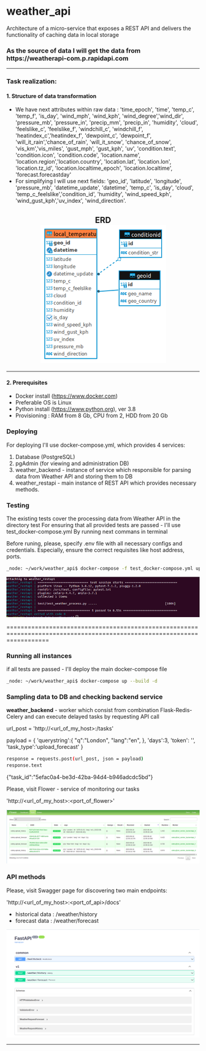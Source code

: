 # weather_api
Architecture of a micro-service that exposes a REST API and delivers the functionality of caching data in local storage

<h3>As the source of data I will get the data from https://weatherapi-com.p.rapidapi.com</h3>

--------------------------------------------------------------------

### Task realization:

#### 1. Structure of data transformation

- We have next attributes within raw data : 'time_epoch', 'time', 'temp_c', 'temp_f', 'is_day', 'wind_mph', 'wind_kph', 'wind_degree','wind_dir', 'pressure_mb', 'pressure_in', 'precip_mm', 'precip_in', 'humidity', 'cloud', 'feelslike_c', 'feelslike_f', 'windchill_c', 'windchill_f', 'heatindex_c','heatindex_f', 'dewpoint_c', 'dewpoint_f', 'will_it_rain','chance_of_rain', 'will_it_snow', 'chance_of_snow', 'vis_km','vis_miles', 'gust_mph', 'gust_kph', 'uv', 'condition.text',       'condition.icon', 'condition.code', 'location.name', 'location.region','location.country', 'location.lat', 'location.lon', 'location.tz_id',       'location.localtime_epoch', 'location.localtime', 'forecast.forecastday'<br>
- For simplifying I will use next fields: 'geo_id', 'latitude', 'longitude', 'pressure_mb', 'datetime_update', 'datetime', 'temp_c', 'is_day', 'cloud', 'temp_c_feelslike','condition_id', 'humidity', 'wind_speed_kph', 'wind_gust_kph','uv_index', 'wind_direction'. 

<h2 align="center"> ERD<br>

  <img src="img/weather - regional - local_temperature.png" title="hover text">
</h2>

---------------------------------------------------------------------------------------------
#### 2. Prerequisites

-  Docker install (https://www.docker.com)
-  Preferable OS is Linux
-  Python install (https://www.python.org), ver 3.8
-  Provisioning : RAM from 8 Gb, CPU from 2, HDD from 20 Gb

### Deploying

For deploying I'll use docker-compose.yml, which provides 4 services:

1. Database (PostgreSQL)
2. pgAdmin (for viewing and administration DB)
3. weather_backend - instance of service which responsible for parsing data from Weather API and storing them to DB 
4. weather_restapi - main instance of REST API which provides necessary methods.

### Testing
The existing tests cover the processing data from Weather API in the directory test
For ensuring that all provided tests are passed - I'll use test_docker-compose.yml By running next commans in terminal

Before runing, please, specify .env file with all necessary configs and credentials. Especially, ensure the correct requisites like host address, ports.

```bash
_node: ~/work/weather_api$ docker-compose -f test_docker-compose.yml up --build
```

<img src="img/weather_pytest.png" title="hover text">

========================================================================================================================

### Running all instances
if all tests are passed - I'll deploy the main docker-compose file

```bash
_node: ~/work/weather_api$ docker-compose up --build -d
```

### Sampling data to DB and checking backend service

<b>weather_backend</b> - worker which consist from combination Flask-Redis-Celery and can execute delayed tasks by requesting API call

url_post = 'http://<url_of_my_host>:<port>/tasks'

payload = { 
    'querystring':{
        "q":"London",
        "lang":"en",
    }, 
    'days':3, 
    'token': '<my access token>',
    'task_type':'upload_forecast'
}

```bash
response = requests.post(url_post, json = payload) 
response.text
```
{"task_id":"5efac0a4-be3d-42ba-94d4-b946adcdc5bd"}

Please, visit Flower - service of monitoring our tasks

'http://<url_of_my_host>:<port_of_flower>'

<img src="img/weather_flower.png" title="hover text">

### API methods

Please, visit Swagger page for discovering two main endpoints:

'http://<url_of_my_host>:<port_of_api>/docs'

- historical data : /weather/history
- forecast data : /weather/forecast

<img src="img/weather_swagger.png" title="hover text">

----------------------------------------------------------------------------------------